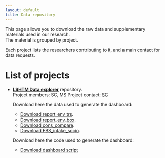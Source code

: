 ```yaml
---
layout: default
title: Data repository
---
```


This page allows you to download the raw data and supplementary materials used in our research.<br> 
The material is grouped by project.<br>
 
Each project lists the researchers contributing to it, and a main contact for data requests.<br>

# List of projects

- [**LSHTM Data explorer**](https://sebacaleffi.shinyapps.io/dashboard_test2/) repository.<br>
  Project members: SC, MS
  Project contact: [SC](mailto:sebastiano.caleffi@lshtm.ac.uk)

  Download here the data used to generate the dashboard:

  * [Download report_env_trs](report_env_trs_053123.csv).
  * [Download report_env_box](report_env_box_060123.csv).
  * [Download cons_compare](cons_compare_012823.csv).
  * [Download FBS_intake_socio](FBS_intake_socio_all-a_051523.csv).

  Download here the code used to generate the dashboard:

  * [Download dashboard script](app.R)
